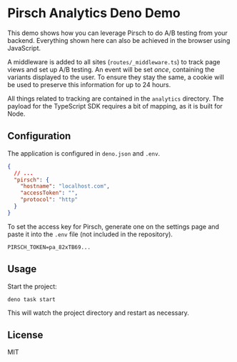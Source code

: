 # Pirsch Analytics Deno Demo

This demo shows how you can leverage Pirsch to do A/B testing from your backend. Everything shown here can also be achieved in the browser using JavaScript.

A middleware is added to all sites (`routes/_middleware.ts`) to track page views and set up A/B testing. An event will be set *once*, containing the variants displayed to the user. To ensure they stay the same, a cookie will be used to preserve this information for up to 24 hours.

All things related to tracking are contained in the `analytics` directory. The payload for the TypeScript SDK requires a bit of mapping, as it is built for Node.

## Configuration

The application is configured in `deno.json` and `.env`.

```json
{
  // ...
  "pirsch": {
    "hostname": "localhost.com",
    "accessToken": "",
    "protocol": "http"
  }
}
```

To set the access key for Pirsch, generate one on the settings page and paste it into the `.env` file (not included in the repository).

```
PIRSCH_TOKEN=pa_82xTB69...
```

## Usage

Start the project:

```
deno task start
```

This will watch the project directory and restart as necessary.

## License

MIT
